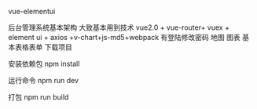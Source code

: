 vue-elementui

后台管理系统基本架构
大致基本用到技术
vue2.0 + vue-router+ vuex + element ui + axios +v-chart+js-md5+webpack
有登陆修改密码 地图 图表 基本表格表单
下载项目

安装依赖包
npm install

运行命令
npm run dev

打包
npm run build


